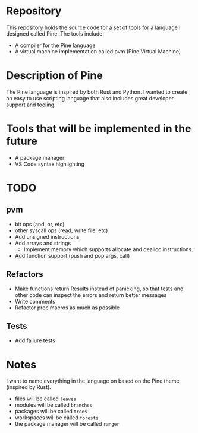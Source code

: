 # Repository
This repository holds the source code for a set of tools for a language I designed called Pine.
The tools include:
- A compiler for the Pine language
- A virtual machine implementation called pvm (Pine Virtual Machine)

# Description of Pine

The Pine language is inspired by both Rust and Python. I wanted to create an easy to use scripting language that
also includes great developer support and tooling.

# Tools that will be implemented in the future
- A package manager
- VS Code syntax highlighting

# TODO
## pvm
- bit ops (and, or, etc)
- other syscall ops (read, write file, etc)
- Add unsigned instructions
- Add arrays and strings
  - Implement memory which supports allocate and dealloc instructions.
- Add function support (push and pop args, call)

## Refactors
- Make functions return Results instead of panicking, so that tests and other code can inspect the errors and return better messages
- Write comments
- Refactor proc macros as much as possible

## Tests
- Add failure tests

# Notes

I want to name everything in the language on based on the Pine theme (inspired by Rust).
- files will be called `leaves`
- modules will be called `branches`
- packages will be called `trees`
- workspaces will be called `forests`
- the package manager will be called `ranger`